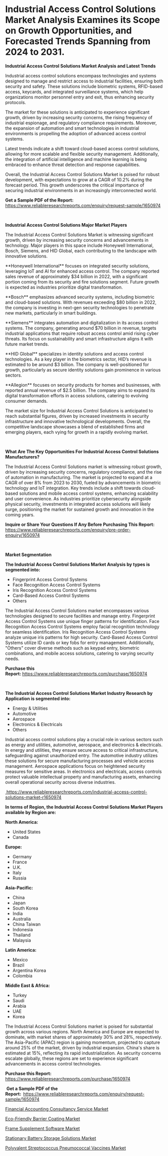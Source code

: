 <p><h1>Industrial Access Control Solutions Market Analysis Examines its Scope on Growth Opportunities, and Forecasted Trends Spanning from 2024 to 2031.</h1></p><p><strong>Industrial Access Control Solutions Market Analysis and Latest Trends</strong></p>
<p><p>Industrial access control solutions encompass technologies and systems designed to manage and restrict access to industrial facilities, ensuring both security and safety. These solutions include biometric systems, RFID-based access, keycards, and integrated surveillance systems, which help organizations monitor personnel entry and exit, thus enhancing security protocols. </p><p>The market for these solutions is anticipated to experience significant growth, driven by increasing security concerns, the rising frequency of industrial espionage, and regulatory compliance requirements. Moreover, the expansion of automation and smart technologies in industrial environments is propelling the adoption of advanced access control systems. </p><p>Latest trends indicate a shift toward cloud-based access control solutions, allowing for more scalable and flexible security management. Additionally, the integration of artificial intelligence and machine learning is being embraced to enhance threat detection and response capabilities. </p><p>Overall, the Industrial Access Control Solutions Market is poised for robust development, with expectations to grow at a CAGR of 10.2% during the forecast period. This growth underscores the critical importance of securing industrial environments in an increasingly interconnected world.</p></p>
<p><strong>Get a Sample PDF of the Report:&nbsp;</strong> <a href="https://www.reliableresearchreports.com/enquiry/request-sample/1650974?utm_campaign=7&utm_medium=2&utm_source=Github&utm_content=ia&utm_term=08122024&utm_id=industrial-access-control-solutions">https://www.reliableresearchreports.com/enquiry/request-sample/1650974</a></p>
<p>&nbsp;</p>
<p><strong>Industrial Access Control Solutions Major Market Players</strong></p>
<p><p>The Industrial Access Control Solutions Market is witnessing significant growth, driven by increasing security concerns and advancements in technology. Major players in this space include Honeywell International, Bosch, Siemens, and HID Global, each contributing to the landscape with innovative solutions.</p><p>**Honeywell International** focuses on integrated security solutions, leveraging IoT and AI for enhanced access control. The company reported sales revenue of approximately $34 billion in 2022, with a significant portion coming from its security and fire solutions segment. Future growth is expected as industries prioritize digital transformation.</p><p>**Bosch** emphasizes advanced security systems, including biometric and cloud-based solutions. With revenues exceeding $80 billion in 2022, the company is investing in next-gen security technologies to penetrate new markets, particularly in smart buildings.</p><p>**Siemens** integrates automation and digitalization in its access control systems. The company, generating around $70 billion in revenue, targets industrial applications that require robust access control amid rising cyber threats. Its focus on sustainability and smart infrastructure aligns it with future market trends.</p><p>**HID Global** specializes in identity solutions and access control technologies. As a key player in the biometrics sector, HID’s revenue is estimated to be around $3 billion. The company is well-positioned for growth, particularly as secure identity solutions gain prominence in various sectors.</p><p>**Allegion** focuses on security products for homes and businesses, with reported annual revenue of $2.5 billion. The company aims to expand its digital transformation efforts in access solutions, catering to evolving consumer demands.</p><p>The market size for Industrial Access Control Solutions is anticipated to reach substantial figures, driven by increased investments in security infrastructure and innovative technological developments. Overall, the competitive landscape showcases a blend of established firms and emerging players, each vying for growth in a rapidly evolving market.</p></p>
<p>&nbsp;</p>
<p><strong>What Are The Key Opportunities For Industrial Access Control Solutions Manufacturers?</strong></p>
<p><p>The Industrial Access Control Solutions market is witnessing robust growth, driven by increasing security concerns, regulatory compliance, and the rise of automation in manufacturing. The market is projected to expand at a CAGR of over 8% from 2023 to 2030, fueled by advancements in biometric technology and IoT integration. Key trends include a shift towards cloud-based solutions and mobile access control systems, enhancing scalability and user convenience. As industries prioritize cybersecurity alongside physical security, investments in integrated access solutions will likely surge, positioning the market for sustained growth and innovation in the coming years.</p></p>
<p><strong>Inquire or Share Your Questions If Any Before Purchasing This Report:</strong> <a href="https://www.reliableresearchreports.com/enquiry/pre-order-enquiry/1650974?utm_campaign=7&utm_medium=2&utm_source=Github&utm_content=ia&utm_term=08122024&utm_id=industrial-access-control-solutions">https://www.reliableresearchreports.com/enquiry/pre-order-enquiry/1650974</a></p>
<p>&nbsp;</p>
<p><strong>Market Segmentation</strong></p>
<p><strong>The Industrial Access Control Solutions Market Analysis by types is segmented into:</strong></p>
<p><ul><li>Fingerprint Access Control Systems</li><li>Face Recognition Access Control Systems</li><li>Iris Recognition Access Control Systems</li><li>Card-Based Access Control Systems</li><li>Others</li></ul></p>
<p><p>The Industrial Access Control Solutions market encompasses various technologies designed to secure facilities and manage entry. Fingerprint Access Control Systems use unique finger patterns for identification. Face Recognition Access Control Systems employ facial recognition technology for seamless identification. Iris Recognition Access Control Systems analyze unique iris patterns for high security. Card-Based Access Control Systems utilize ID cards or key fobs for entry management. Additionally, "Others" cover diverse methods such as keypad entry, biometric combinations, and mobile access solutions, catering to varying security needs.</p></p>
<p><strong>Purchase this Report:&nbsp;</strong><a href="https://www.reliableresearchreports.com/purchase/1650974?utm_campaign=7&utm_medium=2&utm_source=Github&utm_content=ia&utm_term=08122024&utm_id=industrial-access-control-solutions">https://www.reliableresearchreports.com/purchase/1650974</a></p>
<p>&nbsp;</p>
<p><strong>The Industrial Access Control Solutions Market Industry Research by Application is segmented into:</strong></p>
<p><ul><li>Energy & Utilities</li><li>Automotive</li><li>Aerospace</li><li>Electronics & Electricals</li><li>Others</li></ul></p>
<p><p>Industrial access control solutions play a crucial role in various sectors such as energy and utilities, automotive, aerospace, and electronics & electricals. In energy and utilities, they ensure secure access to critical infrastructure, safeguarding against unauthorized entry. The automotive industry utilizes these solutions for secure manufacturing processes and vehicle access management. Aerospace applications focus on heightened security measures for sensitive areas. In electronics and electricals, access controls protect valuable intellectual property and manufacturing assets, enhancing overall operational security across diverse industries.</p></p>
<p><a href="https://www.reliableresearchreports.com/industrial-access-control-solutions-market-r1650974?utm_campaign=7&utm_medium=2&utm_source=Github&utm_content=ia&utm_term=08122024&utm_id=industrial-access-control-solutions">&nbsp;https://www.reliableresearchreports.com/industrial-access-control-solutions-market-r1650974</a></p>
<p><strong>In terms of Region, the Industrial Access Control Solutions Market Players available by Region are:</strong></p>
<p>
    <p> <strong> North America: </strong>
        <ul>
            <li>United States</li>
            <li>Canada</li>
        </ul>
        </p> 
    <p> <strong> Europe: </strong>
        <ul>
            <li>Germany</li>
            <li>France</li>
            <li>U.K.</li>
            <li>Italy</li>
            <li>Russia</li>
        </ul>
        </p> 
    <p> <strong> Asia-Pacific: </strong>
        <ul>
            <li>China</li>
            <li>Japan</li>
            <li>South Korea</li>
            <li>India</li>
            <li>Australia</li>
            <li>China Taiwan</li>
            <li>Indonesia</li>
            <li>Thailand</li>
            <li>Malaysia</li>
        </ul>
        </p> 
    <p> <strong> Latin America: </strong>
        <ul>
            <li>Mexico</li>
            <li>Brazil</li>
            <li>Argentina Korea</li>
            <li>Colombia</li>
        </ul>
        </p> 
    <p> <strong> Middle East & Africa: </strong>
        <ul>
            <li>Turkey</li>
            <li>Saudi</li>
            <li>Arabia</li>
            <li>UAE</li>
            <li>Korea</li>
        </ul>
    </p>
    </p>
<p><p>The Industrial Access Control Solutions market is poised for substantial growth across various regions. North America and Europe are expected to dominate, with market shares of approximately 30% and 28%, respectively. The Asia-Pacific (APAC) region is gaining momentum, projected to capture around 25% of the market, driven by industrial expansion. China's share is estimated at 15%, reflecting its rapid industrialization. As security concerns escalate globally, these regions are set to experience significant advancements in access control technologies.</p></p>
<p><strong>Purchase this Report: </strong><a href="https://www.reliableresearchreports.com/purchase/1650974?utm_campaign=7&utm_medium=2&utm_source=Github&utm_content=ia&utm_term=08122024&utm_id=industrial-access-control-solutions">https://www.reliableresearchreports.com/purchase/1650974</a></p>
<p>&nbsp;<strong>Get a Sample PDF of the Report:&nbsp;&nbsp;</strong><a href="https://www.reliableresearchreports.com/enquiry/request-sample/1650974?utm_campaign=7&utm_medium=2&utm_source=Github&utm_content=ia&utm_term=08122024&utm_id=industrial-access-control-solutions">https://www.reliableresearchreports.com/enquiry/request-sample/1650974</a></p>
<p><strong></strong></p>
<p><p><a href="https://www.linkedin.com/pulse/rising-trends-financial-accounting-consultancy-service-market-cbedf?utm_campaign=7&utm_medium=2&utm_source=Github&utm_content=ia&utm_term=08122024&utm_id=industrial-access-control-solutions">Financial Accounting Consultancy Service Market</a></p><p><a href="https://github.com/angelajermaine/Market-Research-Report-List-5/blob/main/eco-friendly-barrier-coating-market.md?utm_campaign=7&utm_medium=2&utm_source=Github&utm_content=ia&utm_term=08122024&utm_id=industrial-access-control-solutions">Eco-Friendly Barrier Coating Market</a></p><p><a href="https://www.linkedin.com/pulse/current-state-frame-supplement-software-market-size-trends-5hzgf?utm_campaign=7&utm_medium=2&utm_source=Github&utm_content=ia&utm_term=08122024&utm_id=industrial-access-control-solutions">Frame Supplement Software Market</a></p><p><a href="https://www.linkedin.com/pulse/compreh-proposis-fbaif?utm_campaign=7&utm_medium=2&utm_source=Github&utm_content=ia&utm_term=08122024&utm_id=industrial-access-control-solutions">Stationary Battery Storage Solutions Market</a></p><p><a href="https://github.com/NargisHussain432/Market-Research-Report-List-1/blob/main/polyvalent-streptococcus-pneumococcal-vaccines-market.md?utm_campaign=7&utm_medium=2&utm_source=Github&utm_content=ia&utm_term=08122024&utm_id=industrial-access-control-solutions">Polyvalent Streptococcus Pneumococcal Vaccines Market</a></p></p>